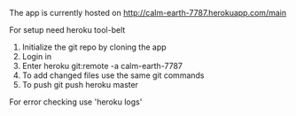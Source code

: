 The app is currently hosted on http://calm-earth-7787.herokuapp.com/main

For setup need heroku tool-belt

1. Initialize the git repo by cloning the app
2. Login in
3. Enter heroku git:remote -a calm-earth-7787
4. To add changed files use the same git commands
5. To push git push heroku master

For error checking use 'heroku logs'
